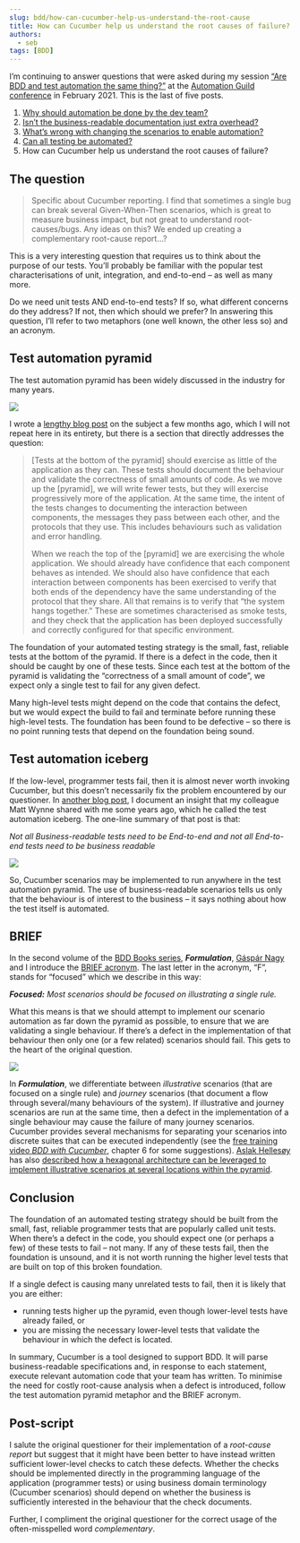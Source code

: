 ```yaml
---
slug: bdd/how-can-cucumber-help-us-understand-the-root-cause
title: How can Cucumber help us understand the root causes of failure?
authors:
  - seb
tags: [BDD]
---
```


I’m continuing to answer questions that were asked during my session [“Are BDD and test automation the same thing?”](https://www.slideshare.net/sebrose/are-bdd-and-test-automation-the-same-thing-automation-guild-2021) at the [Automation Guild conference](https://guildconferences.com/ag-2021/) in February 2021. This is the last of five posts.

1.  [Why should automation be done by the dev team?](https://cucumber.io/blog/bdd/why-should-automation-be-done-by-the-dev-team/)
2.  [Isn’t the business-readable documentation just extra overhead?](https://cucumber.io/blog/bdd/isn-t-the-business-readable-documentation-just-ove/)
3.  [What’s wrong with changing the scenarios to enable automation?](https://cucumber.io/blog/bdd/what-s-wrong-with-changing-the-scenarios-to-enabl/)
4.  [Can all testing be automated?](https://cucumber.io/blog/bdd/can-all-testing-be-automated/)
5.  How can Cucumber help us understand the root causes of failure?

## The question

> Specific about Cucumber reporting. I find that sometimes a single bug can break several Given-When-Then scenarios, which is great to measure business impact, but not great to understand root-causes/bugs. Any ideas on this? We ended up creating a complementary root-cause report...?

<!-- truncate -->

This is a very interesting question that requires us to think about the purpose of our tests. You’ll probably be familiar with the popular test characterisations of unit, integration, and end-to-end – as well as many more.

Do we need unit tests AND end-to-end tests? If so, what different concerns do they address? If not, then which should we prefer? In answering this question, I’ll refer to two metaphors (one well known, the other less so) and an acronym.

## Test automation pyramid

The test automation pyramid has been widely discussed in the industry for many years.

![](/img/blog/fc9024e12abb89080327fd2de4614b5c534c588d852e9ef17277c046c0d44ba5.png)

I wrote a [lengthy blog post](https://cucumber.io/blog/bdd/eviscerating-the-test-automation-pyramid/) on the subject a few months ago, which I will not repeat here in its entirety, but there is a section that directly addresses the question:

> \[Tests at the bottom of the pyramid\] should exercise as little of the application as they can. These tests should document the behaviour and validate the correctness of small amounts of code. As we move up the \[pyramid\], we will write fewer tests, but they will exercise progressively more of the application. At the same time, the intent of the tests changes to documenting the interaction between components, the messages they pass between each other, and the protocols that they use. This includes behaviours such as validation and error handling.
> 
> When we reach the top of the \[pyramid\] we are exercising the whole application. We should already have confidence that each component behaves as intended. We should also have confidence that each interaction between components has been exercised to verify that both ends of the dependency have the same understanding of the protocol that they share. All that remains is to verify that “the system hangs together.” These are sometimes characterised as smoke tests, and they check that the application has been deployed successfully and correctly configured for that specific environment.

The foundation of your automated testing strategy is the small, fast, reliable tests at the bottom of the pyramid. If there is a defect in the code, then it should be caught by one of these tests. Since each test at the bottom of the pyramid is validating the “correctness of a small amount of code”, we expect only a single test to fail for any given defect.

Many high-level tests might depend on the code that contains the defect, but we would expect the build to fail and terminate before running these high-level tests. The foundation has been found to be defective – so there is no point running tests that depend on the foundation being sound.

## Test automation iceberg

If the low-level, programmer tests fail, then it is almost never worth invoking Cucumber, but this doesn’t necessarily fix the problem encountered by our questioner. In [another blog post](http://claysnow.co.uk/the-testing-iceberg/), I document an insight that my colleague Matt Wynne shared with me some years ago, which he called the test automation iceberg. The one-line summary of that post is that:

_Not all Business-readable tests need to be End-to-end and not all End-to-end tests need to be business readable_

![](/img/blog/bd15f668fb863f28069361fff1fb5f27ee33a9629889d9886455c6a54ebff688.png)

So, Cucumber scenarios may be implemented to run anywhere in the test automation pyramid. The use of business-readable scenarios tells us only that the behaviour is of interest to the business – it says nothing about how the test itself is automated.

## BRIEF

In the second volume of the [BDD Books series](http://bddbooks.com/), **_Formulation_**, [Gáspár Nagy](https://www.linkedin.com/in/gasparnagy/) and I introduce the [BRIEF acronym](https://cucumber.io/blog/bdd/keep-your-scenarios-brief/). The last letter in the acronym, “F”, stands for “focused” which we describe in this way:

**_Focused:_** _Most scenarios should be focused on illustrating a single rule._

What this means is that we should attempt to implement our scenario automation as far down the pyramid as possible, to ensure that we are validating a single behaviour. If there’s a defect in the implementation of that behaviour then only one (or a few related) scenarios should fail. This gets to the heart of the original question.

![](/img/blog/f6c82f607c3eb69e42f9c386b5f5b6e64e00df0a60510c0e83dfd9f60a75f0ee.png)

In **_Formulation_**, we differentiate between _illustrative_ scenarios (that are focused on a single rule) and _journey_ scenarios (that document a flow through several/many behaviours of the system). If illustrative and journey scenarios are run at the same time, then a defect in the implementation of a single behaviour may cause the failure of many journey scenarios. Cucumber provides several mechanisms for separating your scenarios into discrete suites that can be executed independently (see the [free training video _BDD with Cucumber_](https://school.cucumber.io/), chapter 6 for some suggestions). [Aslak Hellesøy](https://www.linkedin.com/in/aslak/) has also [described how a hexagonal architecture can be leveraged to implement illustrative scenarios at several locations within the pyramid](https://www.youtube.com/watch?v=PE_1nh0DdbY).

## Conclusion

The foundation of an automated testing strategy should be built from the small, fast, reliable programmer tests that are popularly called unit tests. When there’s a defect in the code, you should expect one (or perhaps a few) of these tests to fail – not many. If any of these tests fail, then the foundation is unsound, and it is not worth running the higher level tests that are built on top of this broken foundation.

If a single defect is causing many unrelated tests to fail, then it is likely that you are either:

-   running tests higher up the pyramid, even though lower-level tests have already failed, or
-   you are missing the necessary lower-level tests that validate the behaviour in which the defect is located.

In summary, Cucumber is a tool designed to support BDD. It will parse business-readable specifications and, in response to each statement, execute relevant automation code that your team has written. To minimise the need for costly root-cause analysis when a defect is introduced, follow the test automation pyramid metaphor and the BRIEF acronym.

## Post-script

I salute the original questioner for their implementation of a _root-cause report_ but suggest that it might have been better to have instead written sufficient lower-level checks to catch these defects. Whether the checks should be implemented directly in the programming language of the application (programmer tests) or using business domain terminology (Cucumber scenarios) should depend on whether the business is sufficiently interested in the behaviour that the check documents.

Further, I compliment the original questioner for the correct usage of the often-misspelled word _complementary_.